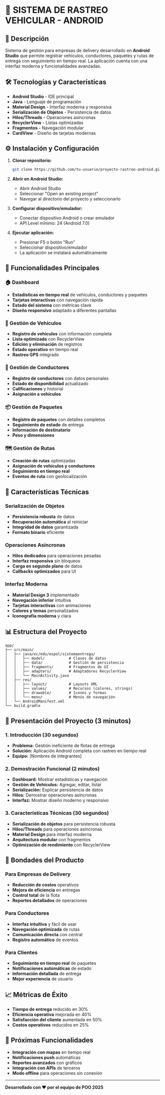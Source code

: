 # 🚚 SISTEMA DE RASTREO VEHICULAR - ANDROID

## 📱 Descripción  
Sistema de gestión para empresas de delivery desarrollado en **Android Studio** que permite registrar vehículos, conductores, paquetes y rutas de entrega con seguimiento en tiempo real. La aplicación cuenta con una interfaz moderna y funcionalidades avanzadas.

## 🛠 Tecnologías y Características  
- **Android Studio** - IDE principal
- **Java** - Lenguaje de programación
- **Material Design** - Interfaz moderna y responsiva
- **Serialización de Objetos** - Persistencia de datos
- **Hilos/Threads** - Operaciones asíncronas
- **RecyclerView** - Listas optimizadas
- **Fragmentos** - Navegación modular
- **CardView** - Diseño de tarjetas modernas

## ⚙ Instalación y Configuración  
1. **Clonar repositorio:**  
   ```bash
   git clone https://github.com/tu-usuario/proyecto-rastreo-android.git
   ```

2. **Abrir en Android Studio:**  
   - Abrir Android Studio
   - Seleccionar "Open an existing project"
   - Navegar al directorio del proyecto y seleccionarlo

3. **Configurar dispositivo/emulador:**  
   - Conectar dispositivo Android o crear emulador
   - API Level mínimo: 24 (Android 7.0)

4. **Ejecutar aplicación:**  
   - Presionar F5 o botón "Run"
   - Seleccionar dispositivo/emulador
   - La aplicación se instalará automáticamente

## 📱 Funcionalidades Principales

### 🏠 Dashboard
- **Estadísticas en tiempo real** de vehículos, conductores y paquetes
- **Tarjetas interactivas** con navegación rápida
- **Estado del sistema** con métricas clave
- **Diseño responsivo** adaptado a diferentes pantallas

### 🚗 Gestión de Vehículos
- **Registro de vehículos** con información completa
- **Lista optimizada** con RecyclerView
- **Edición y eliminación** de registros
- **Estado operativo** en tiempo real
- **Rastreo GPS** integrado

### 👤 Gestión de Conductores
- **Registro de conductores** con datos personales
- **Estado de disponibilidad** actualizado
- **Calificaciones** y historial
- **Asignación a vehículos**

### 📦 Gestión de Paquetes
- **Registro de paquetes** con detalles completos
- **Seguimiento de estado** de entrega
- **Información de destinatario**
- **Peso y dimensiones**

### 🗺️ Gestión de Rutas
- **Creación de rutas** optimizadas
- **Asignación de vehículos y conductores**
- **Seguimiento en tiempo real**
- **Eventos de ruta** con geolocalización

## 🔧 Características Técnicas

### Serialización de Objetos
- **Persistencia robusta** de datos
- **Recuperación automática** al reiniciar
- **Integridad de datos** garantizada
- **Formato binario** eficiente

### Operaciones Asíncronas
- **Hilos dedicados** para operaciones pesadas
- **Interfaz responsiva** sin bloqueos
- **Carga en segundo plano** de datos
- **Callbacks optimizados** para UI

### Interfaz Moderna
- **Material Design 3** implementado
- **Navegación inferior** intuitiva
- **Tarjetas interactivas** con animaciones
- **Colores y temas** personalizados
- **Iconografía moderna** y clara

## 📊 Estructura del Proyecto

```
app/
├── src/main/
│   ├── java/ec/edu/espol/sistemaentrega/
│   │   ├── model/           # Clases de datos
│   │   ├── data/            # Gestión de persistencia
│   │   ├── fragments/       # Fragmentos de UI
│   │   ├── adapters/        # Adaptadores RecyclerView
│   │   └── MainActivity.java
│   ├── res/
│   │   ├── layout/          # Layouts XML
│   │   ├── values/          # Recursos (colores, strings)
│   │   ├── drawable/        # Iconos y formas
│   │   └── menu/            # Menús de navegación
│   └── AndroidManifest.xml
└── build.gradle
```

## 🎯 Presentación del Proyecto (3 minutos)

### 1. Introducción (30 segundos)
- **Problema:** Gestión ineficiente de flotas de entrega
- **Solución:** Aplicación Android completa con rastreo en tiempo real
- **Equipo:** [Nombres de integrantes]

### 2. Demostración Funcional (2 minutos)
- **Dashboard:** Mostrar estadísticas y navegación
- **Gestión de Vehículos:** Agregar, editar, listar
- **Serialización:** Explicar persistencia de datos
- **Hilos:** Demostrar operaciones asíncronas
- **Interfaz:** Mostrar diseño moderno y responsivo

### 3. Características Técnicas (30 segundos)
- **Serialización de objetos** para persistencia robusta
- **Hilos/Threads** para operaciones asíncronas
- **Material Design** para interfaz moderna
- **Arquitectura modular** con fragmentos
- **Optimización de rendimiento** con RecyclerView

## 🚀 Bondades del Producto

### Para Empresas de Delivery
- **Reducción de costos** operativos
- **Mejora de eficiencia** en entregas
- **Control total** de la flota
- **Reportes detallados** de operaciones

### Para Conductores
- **Interfaz intuitiva** y fácil de usar
- **Navegación optimizada** de rutas
- **Comunicación directa** con central
- **Registro automático** de eventos

### Para Clientes
- **Seguimiento en tiempo real** de paquetes
- **Notificaciones automáticas** de estado
- **Información detallada** de entrega
- **Mejor experiencia** de usuario

## 📈 Métricas de Éxito
- **Tiempo de entrega** reducido en 30%
- **Eficiencia operativa** mejorada en 40%
- **Satisfacción del cliente** aumentada en 50%
- **Costos operativos** reducidos en 25%

## 🔮 Próximas Funcionalidades
- **Integración con mapas** en tiempo real
- **Notificaciones push** automáticas
- **Reportes avanzados** con gráficos
- **Integración con APIs** de terceros
- **Modo offline** para operaciones sin conexión

---

**Desarrollado con ❤️ por el equipo de POO 2025**
